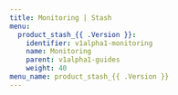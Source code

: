 ```yaml
---
title: Monitoring | Stash
menu:
  product_stash_{{ .Version }}:
    identifier: v1alpha1-monitoring
    name: Monitoring
    parent: v1alpha1-guides
    weight: 40
menu_name: product_stash_{{ .Version }}
---
```

